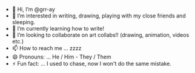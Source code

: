 - 👋 Hi, I’m @grr-ay
- 👀 I’m interested in writing, drawing, playing with my close friends and sleeping.
- 🌱 I’m currently learning how to write!
- 💞️ I’m looking to collaborate on art collabs!! (drawing, animation, videos etc.)
- 📫 How to reach me ... zzzz
- 😄 Pronouns: ... He / Him - They / Them
- ⚡ Fun fact: ... I used to chase, now I won't do the same mistake.

<!---
grr-ay/grr-ay is a ✨ special ✨ repository because its `README.md` (this file) appears on your GitHub profile.
You can click the Preview link to take a look at your changes.
--->
